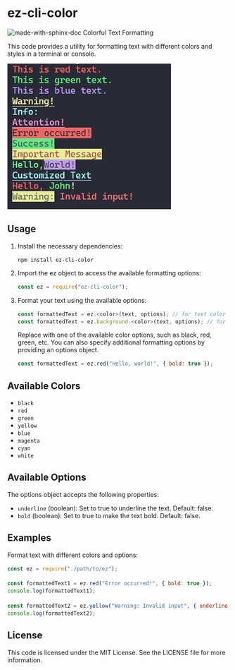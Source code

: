 # ez-cli-color 
![made-with-sphinx-doc](https://img.shields.io/badge/version-1.1.3-brightgreen)
Colorful Text Formatting

This code provides a utility for formatting text with different colors and styles in a terminal or console.

![example](https://raw.githubusercontent.com/RoshanShrestha123/ez-cli-color/master/example.JPG?token=GHSAT0AAAAAACC4J22PSGF4TJ7MMJISDV6UZDJWYSA)

## Usage

1. Install the necessary dependencies:

   ```shell
   npm install ez-cli-color
   ```

2. Import the ez object to access the available formatting options:
   ```js
   const ez = require("ez-cli-color");
   ```
3. Format your text using the available options:
   ```javascript
   const formattedText = ez.<color>(text, options); // for text color
   const formattedText = ez.background.<color>(text, options); // for background color
   ```
   Replace <color> with one of the available color options, such as black, red, green, etc. You can also specify additional formatting options by providing an options object.
   ```js
   const formattedText = ez.red("Hello, world!", { bold: true });
   ```

## Available Colors

- `black`
- `red`
- `green`
- `yellow`
- `blue`
- `magenta`
- `cyan`
- `white`

## Available Options

The options object accepts the following properties:

- `underline` (boolean): Set to true to underline the text. Default: false.
- `bold` (boolean): Set to true to make the text bold. Default: false.

## Examples

Format text with different colors and options:

```js
const ez = require("./path/to/ez");

const formattedText1 = ez.red("Error occurred!", { bold: true });
console.log(formattedText1);

const formattedText2 = ez.yellow("Warning: Invalid input", { underline: true });
console.log(formattedText2);
```

## License

This code is licensed under the MIT License. See the LICENSE file for more information.
